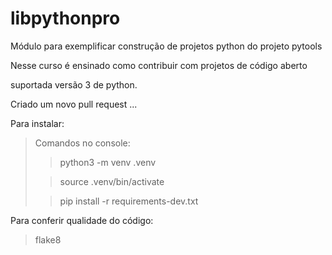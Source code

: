 # libpythonpro
Módulo para exemplificar construção de projetos python do projeto pytools

Nesse curso é ensinado como contribuir com projetos de código aberto

suportada versão 3 de python.

Criado um novo pull request ...

Para instalar:


>Comandos no console:
> 
>>python3 -m venv .venv
>
>>source .venv/bin/activate
> 
>>pip install -r requirements-dev.txt
> 
Para conferir qualidade do código:

>flake8


